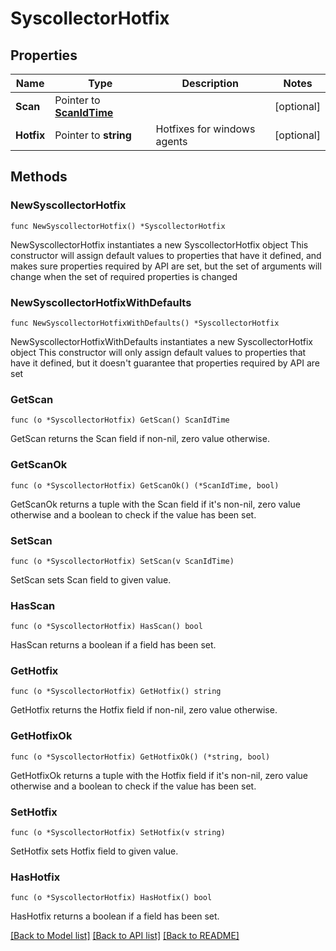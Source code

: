 # SyscollectorHotfix

## Properties

Name | Type | Description | Notes
------------ | ------------- | ------------- | -------------
**Scan** | Pointer to [**ScanIdTime**](ScanIdTime.md) |  | [optional] 
**Hotfix** | Pointer to **string** | Hotfixes for windows agents | [optional] 

## Methods

### NewSyscollectorHotfix

`func NewSyscollectorHotfix() *SyscollectorHotfix`

NewSyscollectorHotfix instantiates a new SyscollectorHotfix object
This constructor will assign default values to properties that have it defined,
and makes sure properties required by API are set, but the set of arguments
will change when the set of required properties is changed

### NewSyscollectorHotfixWithDefaults

`func NewSyscollectorHotfixWithDefaults() *SyscollectorHotfix`

NewSyscollectorHotfixWithDefaults instantiates a new SyscollectorHotfix object
This constructor will only assign default values to properties that have it defined,
but it doesn't guarantee that properties required by API are set

### GetScan

`func (o *SyscollectorHotfix) GetScan() ScanIdTime`

GetScan returns the Scan field if non-nil, zero value otherwise.

### GetScanOk

`func (o *SyscollectorHotfix) GetScanOk() (*ScanIdTime, bool)`

GetScanOk returns a tuple with the Scan field if it's non-nil, zero value otherwise
and a boolean to check if the value has been set.

### SetScan

`func (o *SyscollectorHotfix) SetScan(v ScanIdTime)`

SetScan sets Scan field to given value.

### HasScan

`func (o *SyscollectorHotfix) HasScan() bool`

HasScan returns a boolean if a field has been set.

### GetHotfix

`func (o *SyscollectorHotfix) GetHotfix() string`

GetHotfix returns the Hotfix field if non-nil, zero value otherwise.

### GetHotfixOk

`func (o *SyscollectorHotfix) GetHotfixOk() (*string, bool)`

GetHotfixOk returns a tuple with the Hotfix field if it's non-nil, zero value otherwise
and a boolean to check if the value has been set.

### SetHotfix

`func (o *SyscollectorHotfix) SetHotfix(v string)`

SetHotfix sets Hotfix field to given value.

### HasHotfix

`func (o *SyscollectorHotfix) HasHotfix() bool`

HasHotfix returns a boolean if a field has been set.


[[Back to Model list]](../README.md#documentation-for-models) [[Back to API list]](../README.md#documentation-for-api-endpoints) [[Back to README]](../README.md)


